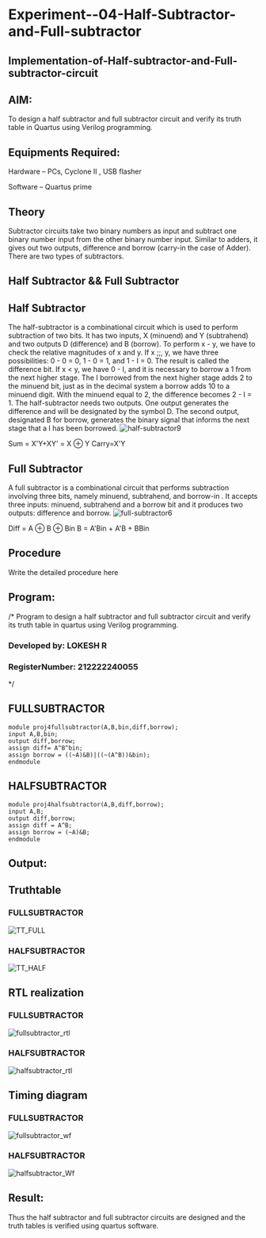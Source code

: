 # Experiment--04-Half-Subtractor-and-Full-subtractor
## Implementation-of-Half-subtractor-and-Full-subtractor-circuit
## AIM:
To design a half subtractor and full subtractor circuit and verify its truth table in Quartus using Verilog programming.

## Equipments Required:
 Hardware – PCs, Cyclone II , USB flasher

 Software – Quartus prime
## Theory
Subtractor circuits take two binary numbers as input and subtract one binary number input from the other binary number input. Similar to adders, it gives out two outputs, difference and borrow (carry-in the case of Adder). There are two types of subtractors.

## Half Subtractor && Full Subtractor
## Half Subtractor
The half-subtractor is a combinational circuit which is used to perform subtraction of two bits. It has two inputs, X (minuend) and Y (subtrahend) and two outputs D (difference) and B (borrow). To perform x - y, we have to check the relative magnitudes of x and y. If x ;;, y, we have three possibilities: 0 - 0 = 0, 1 - 0 = 1, and 1 - I = 0. The result is called the difference bit. If x < y, we have 0 - I, and it is necessary to borrow a 1 from the next higher stage. The I borrowed from the next higher stage adds 2 to the minuend bit, just as in the decimal system a borrow adds 10 to a minuend digit. With the minuend equal to 2, the difference becomes 2 - I = 1. The half-subtractor needs two outputs. One output generates the difference and will be designated by the symbol D. The second output, designated B for borrow, generates the binary signal that informs the next stage that a I has been borrowed.
![half-subtractor9](https://user-images.githubusercontent.com/36288975/166112538-58c3bc7c-ee5d-4e6a-ac8d-8e8328efe27a.png)


Sum = X'Y+XY' = X ⊕ Y
Carry=X'Y

## Full Subtractor
A full subtractor is a combinational circuit that performs subtraction involving three bits, namely minuend, subtrahend, and borrow-in . It accepts three inputs: minuend, subtrahend and a borrow bit and it produces two outputs: difference and borrow. 
![full-subtractor6](https://user-images.githubusercontent.com/36288975/166112541-24c68359-3de8-4674-ae22-8272ffc385ed.png)


Diff = A ⊕ B ⊕ Bin B = A'Bin + A'B + BBin

## Procedure



Write the detailed procedure here 


## Program:
/*
Program to design a half subtractor and full subtractor circuit and verify its truth table in quartus using Verilog programming.

### Developed by: LOKESH R

### RegisterNumber:  212222240055

*/
## FULLSUBTRACTOR
```
module proj4fullsubtractor(A,B,bin,diff,borrow);
input A,B,bin;
output diff,borrow;
assign diff= A^B^bin;
assign borrow = ((~A)&B)|((~(A^B))&bin);
endmodule
```


## HALFSUBTRACTOR
```
module proj4halfsubtractor(A,B,diff,borrow);
input A,B;
output diff,borrow;
assign diff = A^B;
assign borrow = (~A)&B;
endmodule
```

## Output:

## Truthtable
### FULLSUBTRACTOR
![TT_FULL](https://github.com/LokeshRajamani/Experiment--04-Half-Subtractor-and-Full-subtractor/assets/120544804/4465fad1-cb8e-4092-9431-be4d5a87d18e)
### HALFSUBTRACTOR
![TT_HALF](https://github.com/LokeshRajamani/Experiment--04-Half-Subtractor-and-Full-subtractor/assets/120544804/c2e6d6f3-ed00-4047-88f1-a04bab0215fb)
##  RTL realization
### FULLSUBTRACTOR
![fullsubtractor_rtl](https://github.com/LokeshRajamani/Experiment--04-Half-Subtractor-and-Full-subtractor/assets/120544804/c23570af-43cb-4773-89fa-58764fdd2e97)
### HALFSUBTRACTOR
![halfsubtractor_rtl](https://github.com/LokeshRajamani/Experiment--04-Half-Subtractor-and-Full-subtractor/assets/120544804/27474220-54be-4d86-99ad-23c74c22bbad)
## Timing diagram 
### FULLSUBTRACTOR
![fullsubtractor_wf](https://github.com/LokeshRajamani/Experiment--04-Half-Subtractor-and-Full-subtractor/assets/120544804/1e2fa2d4-14e0-40ce-a9f4-f76e43c957c7)
### HALFSUBTRACTOR
![halfsubtractor_Wf](https://github.com/LokeshRajamani/Experiment--04-Half-Subtractor-and-Full-subtractor/assets/120544804/de9af818-4e69-4d79-aae1-6f41b10490a2)
## Result:
Thus the half subtractor and full subtractor circuits are designed and the truth tables is verified using quartus software.
